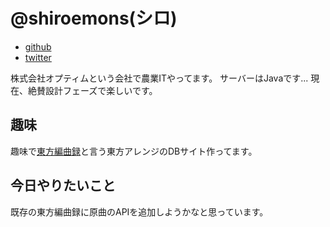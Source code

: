 # @shiroemons(シロ)

- [github](https://github.com/shiroemons)
- [twitter](https://twitter.com/shiroemons)

株式会社オプティムという会社で農業ITやってます。
サーバーはJavaです...
現在、絶賛設計フェーズで楽しいです。

## 趣味

趣味で[東方編曲録](https://touhou.arrangement-chronicle.com/)と言う東方アレンジのDBサイト作ってます。

## 今日やりたいこと

既存の東方編曲録に原曲のAPIを追加しようかなと思っています。
